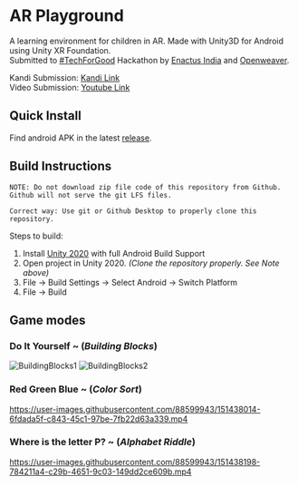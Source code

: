 # AR Playground

A learning environment for children in AR. Made with Unity3D for Android using Unity XR Foundation. <br/>
Submitted to [#TechForGood](https://enactustechforgood.openweaver.com/) Hackathon by [Enactus India](https://enactus.org/who-we-are/our-story/) and [Openweaver](https://www.openweaver.com/about-us.html).

Kandi Submission: [Kandi Link](https://kandi.openweaver.com/collections/techforgood2022/ar-playground)<br/>
Video Submission: [Youtube Link](https://youtu.be/Yo8xyBJ2Za8)

## Quick Install
Find android APK in the latest [release](https://github.com/colordepth/ar-playground/releases/tag/v0.1.0-alpha).

## Build Instructions
```
NOTE: Do not download zip file code of this repository from Github. Github will not serve the git LFS files.

Correct way: Use git or Github Desktop to properly clone this repository.
```
Steps to build:
1. Install [Unity 2020](https://unity.com/releases/2020-1) with full Android Build Support
2. Open project in Unity 2020. _(Clone the repository properly. See Note above)_
3. File -> Build Settings -> Select Android -> Switch Platform
4. File -> Build


## Game modes

### Do It Yourself ~ (_Building Blocks_)


![BuildingBlocks1](https://user-images.githubusercontent.com/88599943/151415587-a4826bff-8661-4e8d-a6dd-6621e2bf05c8.png)
![BuildingBlocks2](https://user-images.githubusercontent.com/88599943/151416826-99a1b8b8-8f0c-4006-90d0-620d35d743ec.jpeg)


### Red Green Blue ~ (_Color Sort_)


https://user-images.githubusercontent.com/88599943/151438014-6fdada5f-c843-45c1-97be-7fb22d63a339.mp4


### Where is the letter P? ~ (_Alphabet Riddle_)



https://user-images.githubusercontent.com/88599943/151438198-784211a4-c29b-4651-9c03-149dd2ce609b.mp4

